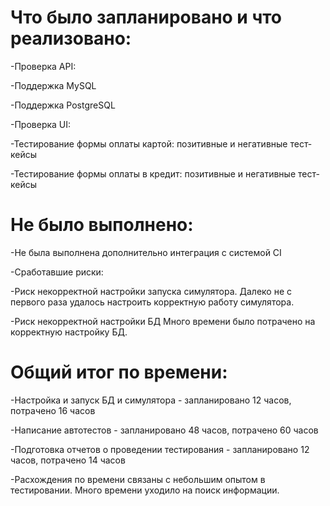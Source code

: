 # Что было запланировано и что реализовано:

-Проверка API:

-Поддержка MySQL

-Поддержка PostgreSQL

-Проверка UI:

-Тестирование формы оплаты картой: позитивные и негативные тест-кейсы

-Тестирование формы оплаты в кредит: позитивные и негативные тест-кейсы

# Не было выполнено:

-Не была выполнена дополнительно интеграция с системой CI

-Сработавшие риски:

-Риск некорректной настройки запуска симулятора. Далеко не с первого раза удалось настроить корректную работу симулятора.

-Риск некорректной настройки БД Много времени было потрачено на корректную настройку БД.

# Общий итог по времени:

-Настройка и запуск БД и симулятора - запланировано 12 часов, потрачено 16 часов

-Написание автотестов - запланировано 48 часов, потрачено 60 часов

-Подготовка отчетов о проведении тестирования - запланировано 12 часов, потрачено 14 часов

-Расхождения по времени связаны с небольшим опытом в тестировании. Много времени уходило на поиск информации.
